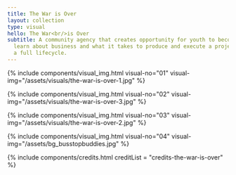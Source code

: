 ```yaml
---
title: The War is Over
layout: collection
type: visual
hello: The War<br/>is Over
subtitle: A community agency that creates opportunity for youth to become entrepreneurs,
  learn about business and what it takes to produce and execute a project through
  a full lifecycle.
---
```


{% include components/visual_img.html visual-no="01" visual-img="/assets/visuals/the-war-is-over-1.jpg" %}

{% include components/visual_img.html visual-no="02" visual-img="/assets/visuals/the-war-is-over-3.jpg" %}

{% include components/visual_img.html visual-no="03" visual-img="/assets/visuals/the-war-is-over-2.jpg" %}

{% include components/visual_img.html visual-no="04" visual-img="/assets/bg_busstopbuddies.jpg" %}

{% include components/credits.html creditList = "credits-the-war-is-over" %}